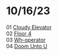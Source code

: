 # 10/16/23
01 [Cloudy Elevator](cloudy-elevator.mp3)  
02 [Floor 4](floor-4.mp3)  
03 [Wh-operator](wh-operator.mp3)  
04 [Doom Unto U](doom-unto-u.mp3)  